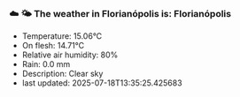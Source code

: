 ### ☁️ 🌤️  The weather in Florianópolis is: Florianópolis

- Temperature: 15.06°C
- On flesh: 14.71°C
- Relative air humidity: 80%
- Rain: 0.0 mm
- Description: Clear sky
- last updated: 2025-07-18T13:35:25.425683
